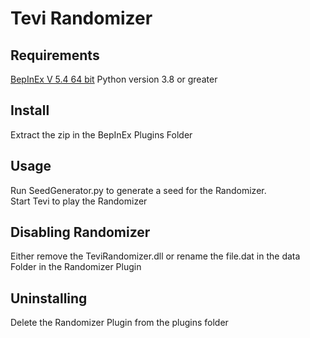 # Tevi Randomizer

## Requirements

[BepInEx V 5.4 64 bit](https://docs.bepinex.dev/articles/user_guide/installation/index.html#tabpanel_bHGHmlrG6S_tabid-win)
Python version 3.8 or greater

## Install
Extract the zip in the BepInEx Plugins Folder

## Usage
Run SeedGenerator.py to generate a seed for the Randomizer.<br>
Start Tevi to play the Randomizer

## Disabling Randomizer
Either remove the TeviRandomizer.dll or rename the file.dat in the data Folder in the Randomizer Plugin

## Uninstalling
Delete the Randomizer Plugin from the plugins folder
